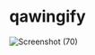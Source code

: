 # qawingify

![Screenshot (70)](https://github.com/srikanthdevabattula/qawingify/assets/122144374/26fa4029-6d55-4143-a651-d82ad0486023)
